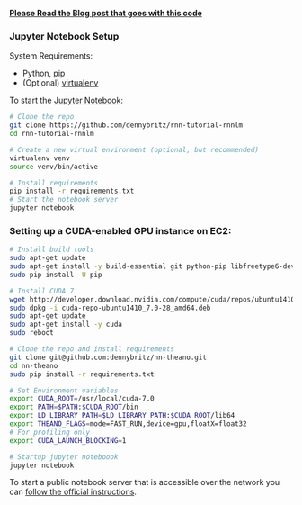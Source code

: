 **[Please Read the Blog post that goes with this code](http://www.wildml.com/2015/09/recurrent-neural-networks-tutorial-part-2-implementing-a-language-model-rnn-with-python-numpy-and-theano/)**

### Jupyter Notebook Setup

System Requirements:

- Python, pip
- (Optional) [virtualenv](https://virtualenv.pypa.io/en/latest/)

To start the [Jupyter Notebook](https://jupyter.org/index.html):

```bash
# Clone the repo
git clone https://github.com/dennybritz/rnn-tutorial-rnnlm
cd rnn-tutorial-rnnlm

# Create a new virtual environment (optional, but recommended)
virtualenv venv
source venv/bin/active

# Install requirements
pip install -r requirements.txt
# Start the notebook server
jupyter notebook
```

### Setting up a CUDA-enabled GPU instance on EC2:

```bash
# Install build tools
sudo apt-get update
sudo apt-get install -y build-essential git python-pip libfreetype6-dev libxft-dev libncurses-dev libopenblas-dev  gfortran python-matplotlib libblas-dev liblapack-dev libatlas-base-dev python-dev python-pydot linux-headers-generic linux-image-extra-virtual
sudo pip install -U pip

# Install CUDA 7
wget http://developer.download.nvidia.com/compute/cuda/repos/ubuntu1410/x86_64/cuda-repo-ubuntu1410_7.0-28_amd64.deb
sudo dpkg -i cuda-repo-ubuntu1410_7.0-28_amd64.deb
sudo apt-get update
sudo apt-get install -y cuda
sudo reboot

# Clone the repo and install requirements
git clone git@github.com:dennybritz/nn-theano.git
cd nn-theano
sudo pip install -r requirements.txt

# Set Environment variables
export CUDA_ROOT=/usr/local/cuda-7.0
export PATH=$PATH:$CUDA_ROOT/bin
export LD_LIBRARY_PATH=$LD_LIBRARY_PATH:$CUDA_ROOT/lib64
export THEANO_FLAGS=mode=FAST_RUN,device=gpu,floatX=float32
# For profiling only
export CUDA_LAUNCH_BLOCKING=1

# Startup jupyter noteboook
jupyter notebook
```

To start a public notebook server that is accessible over the network you can [follow the official instructions](http://jupyter-notebook.readthedocs.org/en/latest/public_server.html#notebook-public-server).